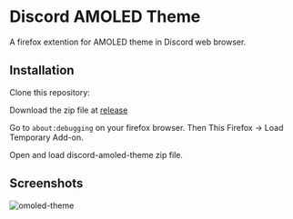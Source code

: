# Discord AMOLED Theme
A firefox extention for AMOLED theme in Discord web browser.

## Installation

Clone this repository:

Download the zip file at [release](https://github.com/MiraBellierr/discord-amoled-theme/releases)
    
Go to `about:debugging` on your firefox browser. Then This Firefox -> Load Temporary Add-on.

Open and load discord-amoled-theme zip file.

## Screenshots
![omoled-theme](https://cdn.discordapp.com/attachments/873441703330185250/933437667302051850/Screenshot_2022-01-20_03-07-22.png)

